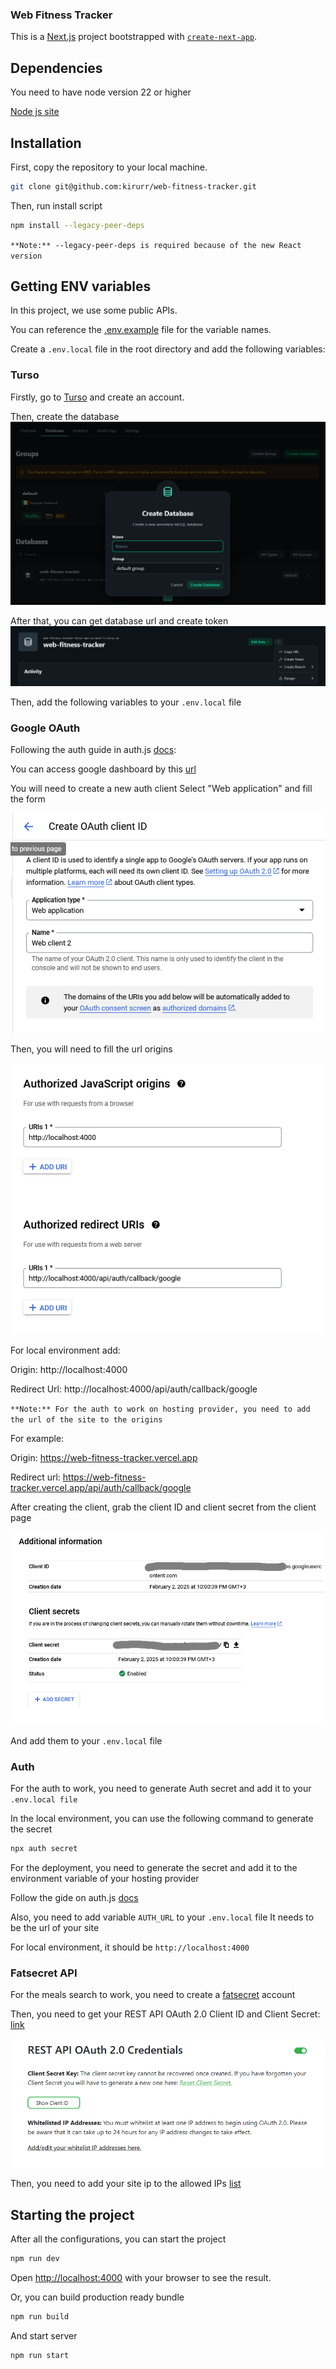 ### Web Fitness Tracker
This is a [Next.js](https://nextjs.org) project bootstrapped with [`create-next-app`](https://nextjs.org/docs/app/api-reference/cli/create-next-app).

## Dependencies

You need to have node version 22 or higher

[Node js site](https://nodejs.org/)

## Installation

First, copy the repository to your local machine.

```bash
git clone git@github.com:kirurr/web-fitness-tracker.git
```

Then, run install script

```bash
npm install --legacy-peer-deps
```
`**Note:** --legacy-peer-deps is required because of the new React version`

## Getting ENV variables

In this project, we use some public APIs.

You can reference the [.env.example](./.env.example) file for the variable names.

Create a `.env.local` file in the root directory and add the following variables:

### Turso

Firstly, go to [Turso](https://turso.tech/) and create an account.

Then, create the database
![database creation image](./.github/images/database-creation.png)

After that, you can get database url and create token
![getting database url and token image](./.github/images/database-data.png)

Then, add the following variables to your `.env.local` file

### Google OAuth
Following the auth guide in auth.js [docs](https://authjs.dev/getting-started/authentication/oauth?framework=next-js):

You can access google dashboard by this [url](https://console.cloud.google.com/auth/clients)

You will need to create a new auth client
Select "Web application" and fill the form

![google auth client creation image](./.github/images/google-auth-client-creation.png)

Then, you will need to fill the url origins

![google auth client url origins image](./.github/images/google-auth-client-url-origins.png)

For local environment add:

Origin: http://localhost:4000

Redirect Url: http://localhost:4000/api/auth/callback/google

`**Note:** For the auth to work on hosting provider, you need to add the url of the site to the origins`

For example:

Origin: https://web-fitness-tracker.vercel.app

Redirect url: https://web-fitness-tracker.vercel.app/api/auth/callback/google

After creating the client, grab the client ID and client secret from the client page

![google auth client id and secret image](./.github/images/google-auth-client-id-and-secret.png)

And add them to your `.env.local` file

### Auth 

For the auth to work, you need to generate Auth secret and add it to your `.env.local file`

In the local environment, you can use the following command to generate the secret

```bash
npx auth secret
```

For the deployment, you need to generate the secret and add it to the environment variable of your hosting provider

Follow the gide on auth.js [docs](https://next-auth.js.org/deployment#vercel)

Also, you need to add variable `AUTH_URL` to your `.env.local` file
It needs to be the url of your site

For local environment, it should be `http://localhost:4000`
### Fatsecret API

For the meals search to work, you need to create a [fatsecret](https://platform.fatsecret.com/) account


Then, you need to get your REST API OAuth 2.0 Client ID and Client Secret: [link]( https://platform.fatsecret.com/my-account/api-key)

![fatsecret api key creation image](./.github/images/fatsecret-api-key-creation.png)

Then, you need to add your site ip to the allowed IPs [list](https://platform.fatsecret.com/my-account/ip-restrictions)



## Starting the project
After all the configurations, you can start the project

```bash
npm run dev
```

Open [http://localhost:4000](http://localhost:4000) with your browser to see the result.

Or, you can build production ready bundle

```bash
npm run build
```
And start server

```bash
npm run start
```
